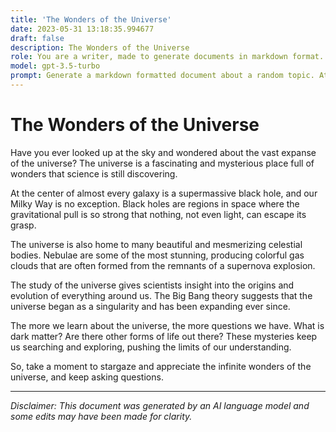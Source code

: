 ```yaml
---
title: 'The Wonders of the Universe'
date: 2023-05-31 13:18:35.994677
draft: false
description: The Wonders of the Universe
role: You are a writer, made to generate documents in markdown format. It is very important that all of the documents you generate are in valid markdown format.
model: gpt-3.5-turbo
prompt: Generate a markdown formatted document about a random topic. At the bottom, include a disclaimer explaining that the document was generated by you. The first line of the document should be the title. Make sure that the entire document is in proper markdown format, using a mix of various tags to make the document visually appealing.
---
```


# The Wonders of the Universe

Have you ever looked up at the sky and wondered about the vast expanse of the universe? The universe is a fascinating and mysterious place full of wonders that science is still discovering. 

At the center of almost every galaxy is a supermassive black hole, and our Milky Way is no exception. Black holes are regions in space where the gravitational pull is so strong that nothing, not even light, can escape its grasp. 

The universe is also home to many beautiful and mesmerizing celestial bodies. Nebulae are some of the most stunning, producing colorful gas clouds that are often formed from the remnants of a supernova explosion. 

The study of the universe gives scientists insight into the origins and evolution of everything around us. The Big Bang theory suggests that the universe began as a singularity and has been expanding ever since. 

The more we learn about the universe, the more questions we have. What is dark matter? Are there other forms of life out there? These mysteries keep us searching and exploring, pushing the limits of our understanding. 

So, take a moment to stargaze and appreciate the infinite wonders of the universe, and keep asking questions.

---

*Disclaimer: This document was generated by an AI language model and some edits may have been made for clarity.*